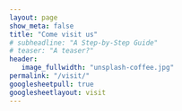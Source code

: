```yaml
---
layout: page
show_meta: false
title: "Come visit us"
# subheadline: "A Step-by-Step Guide"
# teaser: "A teaser?"
header:
   image_fullwidth: "unsplash-coffee.jpg"
permalink: "/visit/"
googlesheetpull: true
googlesheetlayout: visit
---
```


<div class="google-sheet-layout"></div>
